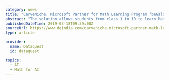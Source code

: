 ```yaml
---
category: news
title: "CarveNiche, Microsoft Partner for Math Learning Program ‘beGalileo’"
abstract: "The solution allows students from class 1 to 10 to learn Math, using Artificial Intelligence (AI) to customize each student’s pathway to learning. This also makes ‘beGalileo’ India’s first Math learning program for K12 education to be available as ..."
publishedDateTime: 2019-03-18T09:39:00Z
sourceUrl: https://www.dqindia.com/carveniche-microsoft-partner-math-learning-program-begalileo/
type: article

provider:
  name: Dataquest
  id: dataquest

topics:
  - AI
  - Math for AI
---
```

